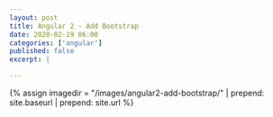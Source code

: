 ```yaml
---
layout: post
title: Angular 2 - Add Bootstrap
date: 2020-02-19 06:00
categories: ['angular']
published: false
excerpt: |

---
```


{% assign imagedir = "/images/angular2-add-bootstrap/" | prepend: site.baseurl | prepend: site.url %}


